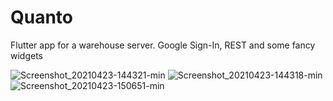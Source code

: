 # Quanto

Flutter app for a warehouse server.
Google Sign-In, REST and some fancy widgets



![Screenshot_20210423-144321-min](https://user-images.githubusercontent.com/37753289/115877512-cfbf8300-a447-11eb-95bf-d893bbc2df01.png) ![Screenshot_20210423-144318-min](https://user-images.githubusercontent.com/37753289/115877549-dbab4500-a447-11eb-83b5-10dc02af7e8d.png) ![Screenshot_20210423-150651-min](https://user-images.githubusercontent.com/37753289/115877577-e1a12600-a447-11eb-83ce-a5620f61fd81.png)



